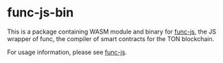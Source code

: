 # func-js-bin

This is a package containing WASM module and binary for [func-js](https://github.com/ton-community/func-js), the JS wrapper of func, the compiler of smart contracts for the TON blockchain.

For usage information, please see [func-js](https://github.com/ton-community/func-js).